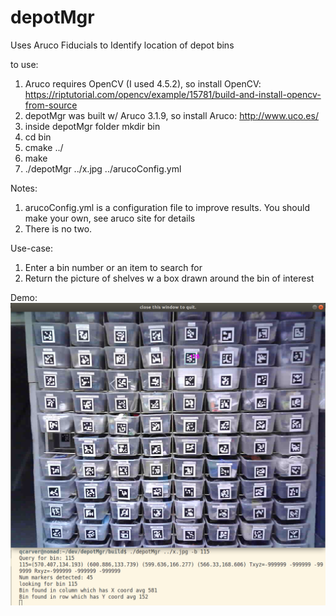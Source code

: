 # depotMgr
Uses Aruco Fiducials to Identify location of depot bins

to use:
1) Aruco requires OpenCV (I used 4.5.2), so install OpenCV: https://riptutorial.com/opencv/example/15781/build-and-install-opencv-from-source
2) depotMgr was built w/ Aruco 3.1.9, so install Aruco: http://www.uco.es/
3) inside depotMgr folder mkdir bin
4) cd bin
5) cmake ../
6) make
7) ./depotMgr ../x.jpg ../arucoConfig.yml


Notes:
1) arucoConfig.yml is a configuration file to improve results. You should make your own, see aruco site for details
2) There is no two.

Use-case:
1) Enter a bin number or an item to search for
2) Return the picture of shelves w a box drawn around the bin of interest

Demo:
![demo from Jan 28, 2023](depotMgr_demo_screenshot.png)